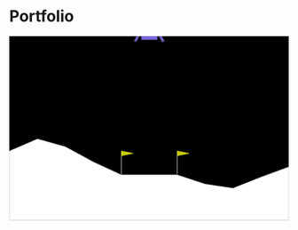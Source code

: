 # Portfolio



![Иллюстрация к проекту](https://github.com/Nazalekser/portfolio/blob/main/Projects/Luna_Lander_Project/images/lunar_lander.gif)

